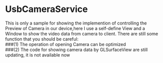 # UsbCameraService
This is only a sample for showing the implemention of controlling the Preview of Camera in our device,here I use a self-define View and 
a Window to show the video data from camera to client. There are still some function that you should be careful:  
###(1) The operation of opening Camera can be optimized  
###(2) The code for showing camera data by GLSurfaceView are still updating, it is not available now 
